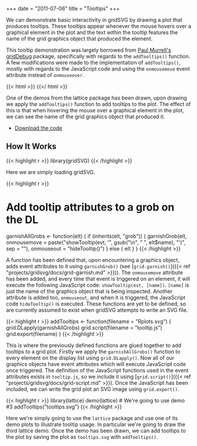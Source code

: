 +++
date = "2011-07-06"
title = "Tooltips"
+++

We can demonstrate basic interactivity in gridSVG by drawing a plot that
produces tooltips. These tooltips appear whenever the mouse hovers over a
graphical element in the plot and the text within the tooltip features the name
of the grid graphics object that produced the element.

This tooltip demonstration was largely borrowed from [Paul
Murrell's](https://www.stat.auckland.ac.nz/~paul/)
[gridDebug](https://r-forge.r-project.org/projects/griddebug/) package,
specifically with regards to the `addTooltips()` function. A few modifications
were made to the implementation of `addTooltips()`, mostly with regards to the
JavaScript code and using the `onmousemove` event attribute instead of
`onmouseover`.

{{< html >}}
<object data="tooltips.svg" type="image/svg+xml"></object>
{{</ html >}}

One of the demos from the lattice package has been drawn, upon drawing we apply
the `addTooltips()` function to add tooltips to the plot. The effect of this is
that when hovering the mouse over a graphical element in the plot, we can see
the name of the grid graphics object that produced it.

* [Download the code](tooltips-code.zip)

## How It Works

{{< highlight r >}}
library(gridSVG)
{{< /highlight >}}

Here we are simply loading gridSVG.

{{< highlight r >}}
# Add tooltip attributes to a grob on the DL
garnishAllGrobs <- function(elt) {
    if (inherits(elt, "grob")) {
        garnishGrob(elt,
                    onmousemove = paste("showTooltip(evt, '",
                      gsub("\n", " ", elt$name), "')",
                      sep = ""),
                    onmouseout = "hideTooltip()")
    } else {
        elt
    }
}
{{< /highlight >}}

A function has been defined that, upon encountering a graphics object, adds
event attributes to it using `garnishGrob()` (see
[`grid.garnish()`]({{< ref "projects/gridsvg/docs/grid-garnish.md" >}})). The `onmousemove`
attribute has been added, and every time that event is triggered on an element,
it will execute the following JavaScript code: `showTooltip(evt, [name])`.
`[name]` is just the name of the graphics object that is being inspected.
Another attribute is added too, `onmouseout`, and when it is triggered, the
JavaScript code `hideTooltip()` is executed. These functions are yet to be
defined, so are currently assumed to exist when gridSVG attempts to write an
SVG file.

{{< highlight r >}}
addTooltips <- function(filename = "Rplots.svg") {
    grid.DLapply(garnishAllGrobs)
    grid.script(filename = "tooltip.js")
    grid.export(filename)
}
{{< /highlight >}}

This is where the previously defined functions are glued together to add
tooltips to a grid plot. Firstly we apply the `garnishAllGrobs()` function to
every element on the display list using `grid.DLapply()`. Now all of our graphics
objects have event attributes which will execute JavaScript code once
triggered. The definition of the JavaScript functions used in the event
attributes exists in `tooltip.js`, so we include it using
[`grid.script()`]({{< ref "projects/gridsvg/docs/grid-script.md" >}}). Once the
JavaScript has been included, we can write the grid plot an SVG image using `grid.export()`.

{{< highlight r >}}
library(lattice)
demo(lattice) # We're going to use demo #3
addTooltips("tooltips.svg")
{{< /highlight >}}

Here we're simply going to use the `lattice` package and use one of its demo
plots to illustrate tooltip usage. In particular we're going to draw the third
lattice demo. Once the demo has been drawn, we can add tooltips to the
plot by saving the plot as `tooltips.svg` with `addTooltips()`.
